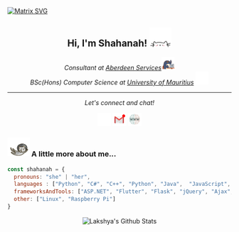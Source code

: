 [![Matrix SVG](https://raw.githubusercontent.com/rodrigograca31/rodrigograca31/master/matrix.svg)](https://www.youtube.com/watch?v=dQw4w9WgXcQ) 
<h2 align="center"> 
    Hi, I'm Shahanah! 
    <img src="./assets/cat.webp" width="50">
</h2>
<!-- avatar -->
<!-- <img align='right' src="./assets/avatar.png" width="230"> -->

<p align="center"><em>
Consultant at <a href="https://www.aberdeen-services.com/">Aberdeen Services</a><img src="./assets/work.gif" width="30"> 
</br> BSc(Hons) Computer Science at  <a href="https://uom.ac.mu/">University of Mauritius</a>
<img src="./assets/education.webp" width="30">
</em></p>

<hr>
<p align="center">
  <i>Let's connect and chat!</i>

  <p align="center">
    <a href="https://www.linkedin.com/in/shahanah-puttaroo/" alt="Linkedin"><img src="./assets/linkedin.gif" width="30"></a>
    <a href="mailto:shahanahbp@gmail.com" alt="Contact me"><img src="./assets/mail.gif" width="30"></a>
    <a href="https://shahanah.netlify.app/" alt="My site"><img src="./assets/link.gif" width="30"></a>
  </p>


### <img src="./assets/spacecat.webp" width="50"> A little more about me...  

```javascript
const shahanah = {
  pronouns: "she" | "her",
  languages : ["Python", "C#", "C++", "Python", "Java",  "JavaScript", "SQL", "C", "Dart", "PHP", "VB.NET", "HTML", "CSS", "4GL"],
  frameworksAndTools: ["ASP.NET", "Flutter", "Flask", "jQuery", "Ajax", "Bootstrap", "Node.js", "Firebase", "SSIS", "Sage X3"],
  other: ["Linux", "Raspberry Pi"]
}
```

<p align='center'>
  <img align="center" src="https://github-readme-stats.vercel.app/api?username=super-hxman&show_icons=true&title_color=fff&icon_color=79ff97&text_color=efefef&bg_color=24292e" alt="Lakshya's Github Stats">
</p>
